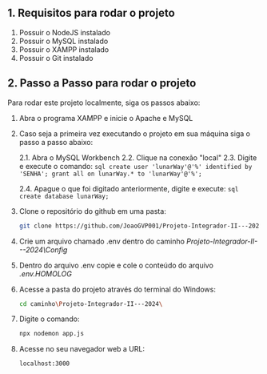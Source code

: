 ## 1. **Requisitos para rodar o projeto**

1. Possuir o NodeJS instalado
2. Possuir o MySQL instalado
3. Possuir o XAMPP instalado
4. Possuir o Git instalado

## 2. **Passo a Passo para rodar o projeto**

Para rodar este projeto localmente, siga os passos abaixo:

1. Abra o programa XAMPP e inicie o Apache e MySQL

2. Caso seja a primeira vez executando o projeto em sua máquina siga o passo a passo abaixo:

    2.1. Abra o MySQL Workbench
    2.2. Clique na conexão "local"
    2.3. Digite e execute o comando:
        ```sql
        create user 'lunarWay'@'%' identified by 'SENHA';
        grant all on lunarWay.* to 'lunarWay'@'%';```
   
    2.4. Apague o que foi digitado anteriormente, digite e execute:
        ```sql
        create database lunarWay;```

4. Clone o repositório do github em uma pasta:

    ```bash
    git clone https://github.com/JoaoGVP001/Projeto-Integrador-II---2024

3. Crie um arquivo chamado .env dentro do caminho *Projeto-Integrador-II---2024\Config*

4. Dentro do arquivo .env copie e cole o conteúdo do arquivo *.env.HOMOLOG*

5. Acesse a pasta do projeto através do terminal do Windows:

    ```bash
    cd caminho\Projeto-Integrador-II---2024\

6. Digite o comando:

    ```bash
    npx nodemon app.js

7. Acesse no seu navegador web a URL:

    ```bash
    localhost:3000
